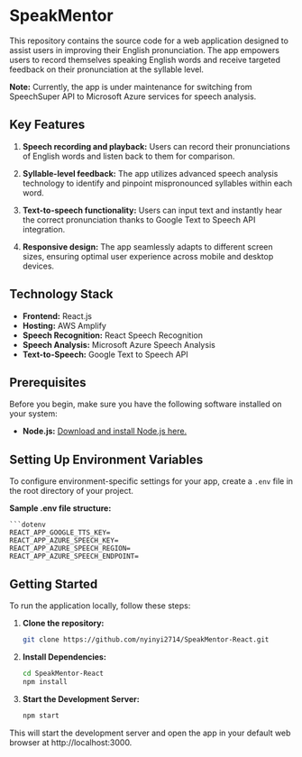 # SpeakMentor

This repository contains the source code for a web application designed to assist users in improving their English pronunciation. The app empowers users to record themselves speaking English words and receive targeted feedback on their pronunciation at the syllable level.

**Note:**
Currently, the app is under maintenance for switching from SpeechSuper API to Microsoft Azure services for speech analysis.


## Key Features

1. **Speech recording and playback:**
Users can record their pronunciations of English words and listen back to them for comparison.

2. **Syllable-level feedback:**
The app utilizes advanced speech analysis technology to identify and pinpoint mispronounced syllables within each word.

3. **Text-to-speech functionality:**
Users can input text and instantly hear the correct pronunciation thanks to Google Text to Speech API integration.

4. **Responsive design:**
The app seamlessly adapts to different screen sizes, ensuring optimal user experience across mobile and desktop devices.

## Technology Stack

- **Frontend:** React.js
- **Hosting:** AWS Amplify
- **Speech Recognition:** React Speech Recognition
- **Speech Analysis:** Microsoft Azure Speech Analysis
- **Text-to-Speech:** Google Text to Speech API

## Prerequisites

Before you begin, make sure you have the following software installed on your system:

- **Node.js:** [Download and install Node.js here.](https://nodejs.org/)

## Setting Up Environment Variables

To configure environment-specific settings for your app, create a `.env` file in the root directory of your project.

**Sample .env file structure:**

    ```dotenv
    REACT_APP_GOOGLE_TTS_KEY=
    REACT_APP_AZURE_SPEECH_KEY=
    REACT_APP_AZURE_SPEECH_REGION=
    REACT_APP_AZURE_SPEECH_ENDPOINT=

## Getting Started
To run the application locally, follow these steps:

1. **Clone the repository:**

   ```bash
   git clone https://github.com/nyinyi2714/SpeakMentor-React.git

2. **Install Dependencies:**

    ```bash
    cd SpeakMentor-React
    npm install

3. **Start the Development Server:**
    ```bash 
    npm start

This will start the development server and open the app in your default web browser at http://localhost:3000.
